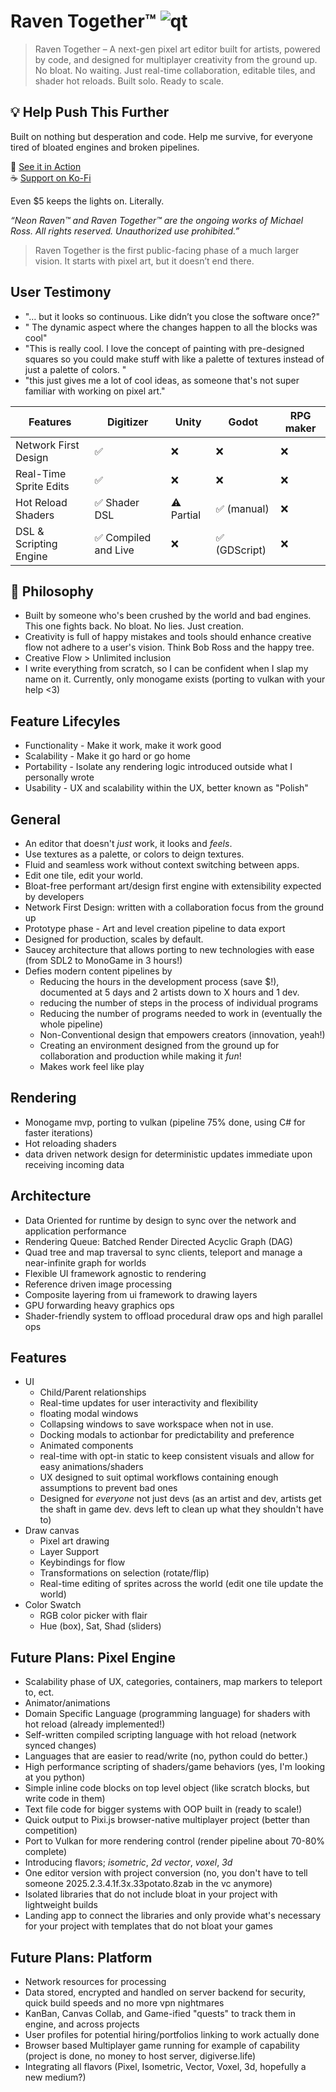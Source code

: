 # Raven Together™ ![qt](/docs/RT.png)
> Raven Together – A next-gen pixel art editor built for artists, powered by code, and designed for multiplayer creativity from the ground up.
No bloat. No waiting. Just real-time collaboration, editable tiles, and shader hot reloads. Built solo. Ready to scale.

## 💡 Help Push This Further
Built on nothing but desperation and code. Help me survive, for everyone tired of bloated engines and broken pipelines.

🎥 [See it in Action](https://youtu.be/aicetnL96HU) <br>
☕ [Support on Ko-Fi](https://ko-fi.com/neonraven3)

Even $5 keeps the lights on. Literally.

*“Neon Raven™ and Raven Together™ are the ongoing works of Michael Ross. All rights reserved. Unauthorized use prohibited.”*
> Raven Together is the first public-facing phase of a much larger vision. It starts with pixel art, but it doesn’t end there.

## User Testimony
- "… but it looks so continuous. Like didn’t you close the software once?"
- " The dynamic aspect where the changes happen to all the blocks was cool"
- "This is really cool.  I love the concept of painting with pre-designed squares so you could make stuff with like a palette of textures instead of just a palette of colors. "
- "this just gives me a lot of cool ideas, as someone that's not super familiar with working on pixel art."

| Features               | Digitizer           | Unity      | Godot        | RPG maker |
|------------------------|---------------------|------------|--------------|-----------|
| Network First Design   | ✅                   | ❌          | ❌            | ❌         |
| Real-Time Sprite Edits | ✅                   | ❌          | ❌            | ❌         |
| Hot Reload Shaders     | ✅ Shader DSL        | ⚠️ Partial | ✅ (manual)   | ❌         |
| DSL & Scripting Engine | ✅ Compiled and Live | ❌          | ✅ (GDScript) | ❌         |

## 🧭 Philosophy
- Built by someone who's been crushed by the world and bad engines. This one fights back. No bloat. No lies. Just creation.
- Creativity is full of happy mistakes and tools should enhance creative flow not adhere to a user's vision. Think Bob Ross and the happy tree.
- Creative Flow > Unlimited inclusion
- I write everything from scratch, so I can be confident when I slap my name on it. Currently, only monogame exists (porting to vulkan with your help <3)

## Feature Lifecyles
- Functionality - Make it work, make it work good
- Scalability - Make it go hard or go home
- Portability - Isolate any rendering logic introduced outside what I personally wrote
- Usability - UX and scalability within the UX, better known as "Polish"

## General
- An editor that doesn't *just* work, it looks and *feels*.
- Use textures as a palette, or colors to deign textures.
- Fluid and seamless work without context switching between apps.
- Edit one tile, edit your world. 
- Bloat-free performant art/design first engine with extensibility expected by developers
- Network First Design: written with a collaboration focus from the ground up 
- Prototype phase - Art and level creation pipeline to data export
- Designed for production, scales by default.
- Saucey architecture that allows porting to new technologies with ease (from SDL2 to MonoGame in 3 hours!)
- Defies modern content pipelines by 
  - Reducing the hours in the development process (save $!), documented at 5 days and 2 artists down to X hours and 1 dev.
  - reducing the number of steps in the process of individual programs
  - Reducing the number of programs needed to work in (eventually the whole pipeline)
  - Non-Conventional design that empowers creators (innovation, yeah!)
  - Creating an environment designed from the ground up for collaboration and production while making it *fun*!
  - Makes work feel like play


## Rendering
- Monogame mvp, porting to vulkan (pipeline 75% done, using C# for faster iterations)
- Hot reloading shaders
- data driven network design for deterministic updates immediate upon receiving incoming data

## Architecture
- Data Oriented for runtime by design to sync over the network and application performance
- Rendering Queue: Batched Render Directed Acyclic Graph (DAG)
- Quad tree and map traversal to sync clients, teleport and manage a near-infinite graph for worlds
- Flexible UI framework agnostic to rendering
- Reference driven image processing
- Composite layering from ui framework to drawing layers
- GPU forwarding heavy graphics ops
- Shader-friendly system to offload procedural draw ops and high parallel ops

## Features
- UI
  - Child/Parent relationships
  - Real-time updates for user interactivity and flexibility
  - floating modal windows
  - Collapsing windows to save workspace when not in use.
  - Docking modals to actionbar for predictability and preference
  - Animated components
  - real-time with opt-in static to keep consistent visuals and allow for easy animations/shaders
  - UX designed to suit optimal workflows containing enough assumptions to prevent bad ones
  - Designed for *everyone* not just devs (as an artist and dev, artists get the shaft in game dev. devs left to clean up what they shouldn't have to)
- Draw canvas
  - Pixel art drawing
  - Layer Support
  - Keybindings for flow
  - Transformations on selection (rotate/flip)
  - Real-time editing of sprites across the world (edit one tile update the world)
- Color Swatch
  - RGB color picker with flair
  - Hue (box), Sat, Shad (sliders)

## Future Plans: Pixel Engine
- Scalability phase of UX, categories, containers, map markers to teleport to, ect.
- Animator/animations
- Domain Specific Language (programming language) for shaders with hot reload (already implemented!)
- Self-written compiled scripting language with hot reload (network synced changes)
- Languages that are easier to read/write (no, python could do better.)
- High performance scripting of shaders/game behaviors (yes, I'm looking at you python)
- Simple inline code blocks on top level object (like scratch blocks, but write code in them)
- Text file code for bigger systems with OOP built in (ready to scale!)
- Quick output to Pixi.js browser-native multiplayer project (better than competition)
- Port to Vulkan for more rendering control (render pipeline about 70-80% complete)
- Introducing flavors; *isometric*, *2d vector*, *voxel*, *3d*
- One editor version with project conversion (no, you don't have to tell someone 2025.2.3.4.1f.3x.33potato.8zab in the vc anymore)
- Isolated libraries that do not include bloat in your project with lightweight builds
- Landing app to connect the libraries and only provide what's necessary for your project with templates that do not bloat your games

## Future Plans: Platform
- Network resources for processing
- Data stored, encrypted and handled on server backend for security, quick build speeds and no more vpn nightmares
- KanBan, Canvas Collab, and Game-ified "quests" to track them in engine, and across projects
- User profiles for potential hiring/portfolios linking to work actually done
- Browser based Multiplayer game running for example of capability (project is done, no money to host server, digiverse.life) 
- Integrating all flavors (Pixel, Isometric, Vector, Voxel, 3d, hopefully a new medium?)

